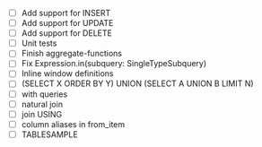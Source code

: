* [ ] Add support for INSERT
* [ ] Add support for UPDATE
* [ ] Add support for DELETE
* [ ] Unit tests
* [ ] Finish aggregate-functions
* [ ] Fix Expression.in(subquery: SingleTypeSubquery<T>)
* [ ] Inline window definitions
* [ ] (SELECT X ORDER BY Y) UNION (SELECT A UNION B LIMIT N)
* [ ] with queries
* [ ] natural join
* [ ] join USING
* [ ] column aliases in from_item
* [ ] TABLESAMPLE

